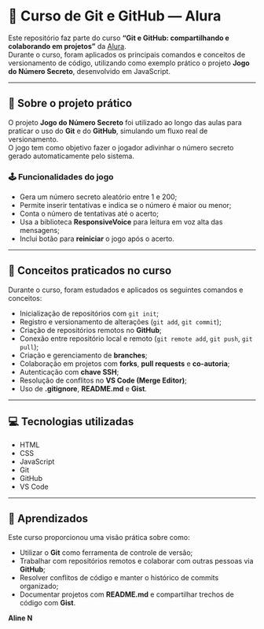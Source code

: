 # 🧠 Curso de Git e GitHub — Alura

Este repositório faz parte do curso **“Git e GitHub: compartilhando e colaborando em projetos”** da [Alura](https://www.alura.com.br/).  
Durante o curso, foram aplicados os principais comandos e conceitos de versionamento de código, utilizando como exemplo prático o projeto **Jogo do Número Secreto**, desenvolvido em JavaScript.

---

## 🎯 Sobre o projeto prático

O projeto **Jogo do Número Secreto** foi utilizado ao longo das aulas para praticar o uso do **Git** e do **GitHub**, simulando um fluxo real de versionamento.  
O jogo tem como objetivo fazer o jogador adivinhar o número secreto gerado automaticamente pelo sistema.

### 🕹️ Funcionalidades do jogo
- Gera um número secreto aleatório entre 1 e 200;  
- Permite inserir tentativas e indica se o número é maior ou menor;  
- Conta o número de tentativas até o acerto;  
- Usa a biblioteca **ResponsiveVoice** para leitura em voz alta das mensagens;  
- Inclui botão para **reiniciar** o jogo após o acerto.

---

## 🧩 Conceitos praticados no curso

Durante o curso, foram estudados e aplicados os seguintes comandos e conceitos:

- Inicialização de repositórios com `git init`;  
- Registro e versionamento de alterações (`git add`, `git commit`);  
- Criação de repositórios remotos no **GitHub**;  
- Conexão entre repositório local e remoto (`git remote add`, `git push`, `git pull`);  
- Criação e gerenciamento de **branches**;  
- Colaboração em projetos com **forks**, **pull requests** e **co-autoria**;  
- Autenticação com **chave SSH**;  
- Resolução de conflitos no **VS Code (Merge Editor)**;  
- Uso de **.gitignore**, **README.md** e **Gist**.

---

## 💻 Tecnologias utilizadas

- HTML  
- CSS  
- JavaScript  
- Git  
- GitHub  
- VS Code  

---

## 🚀 Aprendizados

Este curso proporcionou uma visão prática sobre como:

- Utilizar o **Git** como ferramenta de controle de versão;  
- Trabalhar com repositórios remotos e colaborar com outras pessoas via **GitHub**;  
- Resolver conflitos de código e manter o histórico de commits organizado;  
- Documentar projetos com **README.md** e compartilhar trechos de código com **Gist**.



**Aline N**
